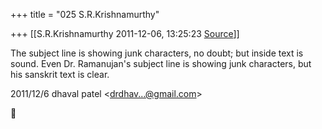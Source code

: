 +++
title = "025 S.R.Krishnamurthy"

+++
[[S.R.Krishnamurthy	2011-12-06, 13:25:23 [Source](https://groups.google.com/g/bvparishat/c/4Sf6qYT0uh4)]]



The subject line is showing junk characters, no doubt; but inside text is sound. Even Dr. Ramanujan's subject line is showing junk characters, but his sanskrit text is clear.  
  

2011/12/6 dhaval patel \<[drdhav...@gmail.com]()\>




